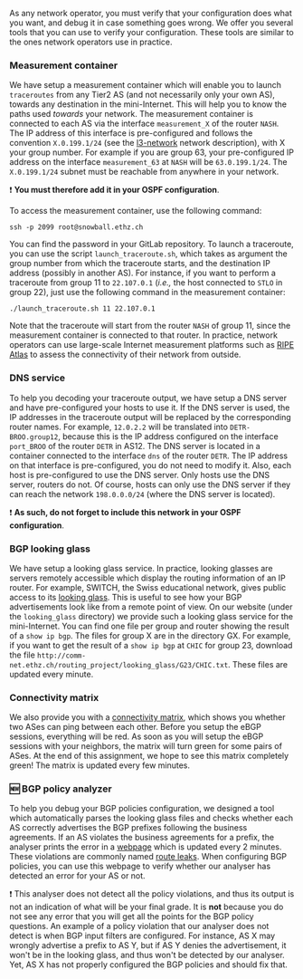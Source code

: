As any network operator, you must verify that your configuration does what you
want, and debug it in case something goes wrong. We offer you several tools that
you can use to verify your configuration. These tools are similar to the ones network operators use in practice.

### Measurement container
We have setup a measurement container which will enable you
to launch `traceroutes` from any Tier2 AS (and not
necessarily only your own AS), towards any destination in the mini-Internet. This will
help you to know the paths used _towards_ your network.
The measurement container is connected to each AS via the interface `measurement_X` of
the router `NASH`. The IP address of this interface is pre-configured and follows
the convention `X.0.199.1/24` (see the [l3-network](1.2-Your-mini-Internet#l3-topology) network description),
with X your group number. For example if you are group 63, your pre-configured IP address on the interface
`measurement_63` at `NASH` will be `63.0.199.1/24`.
The `X.0.199.1/24` subnet must be reachable from anywhere in your network.

:exclamation: **You must therefore add it in your OSPF configuration**.

To access the measurement container, use the following command:

```
ssh -p 2099 root@snowball.ethz.ch
```

You can find the password in your GitLab repository.
To launch a traceroute, you can use the script
`launch_traceroute.sh`, which takes as argument the group number from
which the traceroute starts, and the destination IP address (possibly in another AS).
For instance, if you want to perform a traceroute from group 11 to `22.107.0.1`
(_i.e.,_ the host connected to `STLO` in group 22), just use the following command
in the measurement container:

```
./launch_traceroute.sh 11 22.107.0.1
```

Note that the traceroute will start from the router `NASH` of group 11, since
the measurement container is connected to that router.
In practice, network operators can use large-scale Internet measurement platforms
such as [RIPE Atlas](https://atlas.ripe.net) to assess the connectivity
of their network from outside.

### DNS service

To help you decoding your traceroute output, we have setup a
DNS server and have pre-configured your hosts to use it.
If the DNS server is used, the IP addresses in the traceroute output will be replaced
by the corresponding router names.
For example, `12.0.2.2` will
be translated into `DETR-BROO.group12`, because this is the IP address configured
on the interface `port_BROO` of the router `DETR` in AS12.
The DNS server is located in a container connected to the interface `dns` of the
router `DETR`. The IP address on that interface is pre-configured, you do not need
to modify it. Also, each host is pre-configured to use the DNS server.
Only hosts use the DNS server, routers do not. Of course, hosts can only
use the DNS server if they can reach the network `198.0.0.0/24` (where the DNS server
is located).

:exclamation: **As such, do not forget to include this network in
your OSPF configuration**.

### BGP looking glass
We have setup a looking glass service. In practice,
looking glasses are servers remotely accessible which display the routing information
of an IP router. For example, SWITCH, the Swiss educational network, gives public
access to its [looking glass](https://www.switch.ch/network/tools/lookingglass/).
This is useful to see how your BGP advertisements look like from a remote point of view.
On our website (under the `looking_glass` directory) we provide such a looking glass service for the mini-Internet. You can find
one file per group and router showing the result of a `show ip bgp`.
The files for group X are in the directory GX. For example, if you want to get the result of a `show ip bgp` at
`CHIC` for group 23, download the file
`http://comm-net.ethz.ch/routing_project/looking_glass/G23/CHIC.txt`.
These files are updated every minute.

### Connectivity matrix
We also provide you with a [connectivity matrix](http://comm-net.ethz.ch/routing_project/matrix/matrix.html),
which shows you whether two ASes can ping between each other. Before you setup
the eBGP sessions, everything will be red. As soon as you will setup the eBGP sessions with your neighbors,
the matrix will turn green for some pairs of ASes. At the end of this assignment,
we hope to see this matrix completely green!
The matrix is updated every few minutes.

### :new: BGP policy analyzer
To help you debug your BGP policies configuration, we designed a tool which automatically parses the looking glass files and checks whether each AS correctly advertises the BGP prefixes following the business agreements.
If an AS violates the business agreements for a prefix, the analyser prints the error in a [webpage](https://comm-net.ethz.ch/routing_project/bgp_analyzer/analysis.html) which is updated every 2 minutes.
These violations are commonly named [route leaks](https://tools.ietf.org/html/rfc7908#section-2).
When configuring BGP policies, you can use this webpage to verify whether our analyser has detected an error for your AS or not.

:exclamation: This analyser does not detect all the policy violations, and thus its output is not an indication of what will be your final grade. It is **not** because you do not see any error that you will get all the points for the BGP policy questions.
An example of a policy violation that our analyser does not detect is when BGP input filters are configured. For instance, AS X may wrongly advertise a prefix to AS Y, but if AS Y denies the advertisement, it won't be in the looking glass, and thus won't be detected by our analyser. Yet, AS X has not properly configured the BGP policies and should fix that.

